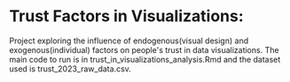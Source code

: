# Trust Factors in Visualizations:
Project exploring the influence of endogenous(visual design) and exogenous(individual) factors on people's trust in data visualizations. 
The main code to run is in trust_in_visualizations_analysis.Rmd and the dataset used is trust_2023_raw_data.csv.
